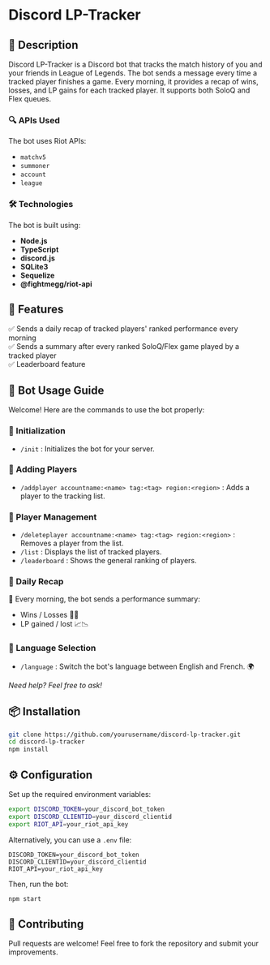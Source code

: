 # Discord LP-Tracker

## 📌 Description
Discord LP-Tracker is a Discord bot that tracks the match history of you and your friends in League of Legends. The bot sends a message every time a tracked player finishes a game. Every morning, it provides a recap of wins, losses, and LP gains for each tracked player. It supports both SoloQ and Flex queues.

### 🔍 APIs Used
The bot uses Riot APIs:
- `matchv5`
- `summoner`
- `account`
- `league`

### 🛠️ Technologies
The bot is built using:
- **Node.js**
- **TypeScript**
- **discord.js**
- **SQLite3**
- **Sequelize**
- **@fightmegg/riot-api**

## 🚀 Features
✅ Sends a daily recap of tracked players' ranked performance every morning  
✅ Sends a summary after every ranked SoloQ/Flex game played by a tracked player  
✅ Leaderboard feature   

## 📌 Bot Usage Guide
Welcome! Here are the commands to use the bot properly:

### 🔹 Initialization
- `/init` : Initializes the bot for your server.

### 🔹 Adding Players
- `/addplayer accountname:<name> tag:<tag> region:<region>` : Adds a player to the tracking list.

### 🔹 Player Management
- `/deleteplayer accountname:<name> tag:<tag> region:<region>` : Removes a player from the list.
- `/list` : Displays the list of tracked players.
- `/leaderboard` : Shows the general ranking of players.

### 🔹 Daily Recap
📢 Every morning, the bot sends a performance summary:
- Wins / Losses 🎉💀
- LP gained / lost 📈📉

### 🔹 Language Selection
- `/language` : Switch the bot's language between English and French. 🌍

*Need help? Feel free to ask!*

## 📦 Installation
```bash
git clone https://github.com/yourusername/discord-lp-tracker.git
cd discord-lp-tracker
npm install
```

## ⚙️ Configuration
Set up the required environment variables:
```bash
export DISCORD_TOKEN=your_discord_bot_token
export DISCORD_CLIENTID=your_discord_clientid
export RIOT_API=your_riot_api_key
```
Alternatively, you can use a `.env` file:
```env
DISCORD_TOKEN=your_discord_bot_token
DISCORD_CLIENTID=your_discord_clientid
RIOT_API=your_riot_api_key
```
Then, run the bot:
```bash
npm start
```

## 🤝 Contributing
Pull requests are welcome! Feel free to fork the repository and submit your improvements.